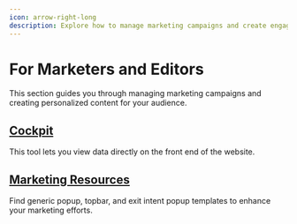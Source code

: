 ```yaml
---
icon: arrow-right-long
description: Explore how to manage marketing campaigns and create engaging content.
---
```


# For Marketers and Editors

This section guides you through managing marketing campaigns and creating personalized content for your audience.

## [Cockpit](cockpit.md)

This tool lets you view data directly on the front end of the website.

## [Marketing Resources](marketing-resources/)

Find generic popup, topbar, and exit intent popup templates to enhance your marketing efforts.
